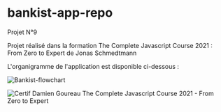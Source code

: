 # bankist-app-repo
Projet N°9


Projet réalisé dans la formation The Complete Javascript Course 2021 : From Zero to Expert de Jonas Schmedtmann


L'organigramme de l'application est disponible ci-dessous :


![Bankist-flowchart](https://user-images.githubusercontent.com/90900880/134647016-2a1f26bf-1ef8-4d3c-b49f-71f703415755.png)



![Certif Damien Goureau The Complete Javascript Course 2021 - From Zero to Expert](https://user-images.githubusercontent.com/90900880/134646739-4cd884d6-adb3-45f4-b470-98e95da4a400.jpg)
